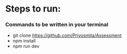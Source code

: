 # Steps to run:
### Commands to be written in your terminal
- git clone https://github.com/Priyosmita/Assessment
- npm install
- npm run dev
